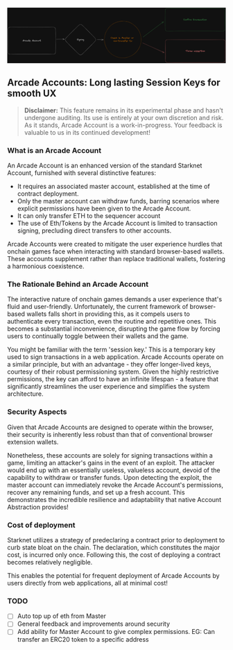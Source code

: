 ![arcade account](./public/arcadeAccount.png)


## Arcade Accounts: Long lasting Session Keys for smooth UX

> **Disclaimer:** This feature remains in its experimental phase and hasn't undergone auditing. Its use is entirely at your own discretion and risk. As it stands, Arcade Account is a work-in-progress. Your feedback is valuable to us in its continued development!

### What is an Arcade Account

An Arcade Account is an enhanced version of the standard Starknet Account, furnished with several distinctive features:

- It requires an associated master account, established at the time of contract deployment.
- Only the master account can withdraw funds, barring scenarios where explicit permissions have been given to the Arcade Account.
- It can only transfer ETH to the sequencer account
- The use of Eth/Tokens by the Arcade Account is limited to transaction signing, precluding direct transfers to other accounts.

Arcade Accounts were created to mitigate the user experience hurdles that onchain games face when interacting with standard browser-based wallets. These accounts supplement rather than replace traditional wallets, fostering a harmonious coexistence.

### The Rationale Behind an Arcade Account

The interactive nature of onchain games demands a user experience that's fluid and user-friendly. Unfortunately, the current framework of browser-based wallets falls short in providing this, as it compels users to authenticate every transaction, even the routine and repetitive ones. This becomes a substantial inconvenience, disrupting the game flow by forcing users to continually toggle between their wallets and the game.

You might be familiar with the term 'session key.' This is a temporary key used to sign transactions in a web application. Arcade Accounts operate on a similar principle, but with an advantage - they offer longer-lived keys, courtesy of their robust permissioning system. Given the highly restrictive permissions, the key can afford to have an infinite lifespan - a feature that significantly streamlines the user experience and simplifies the system architecture.

### Security Aspects 

Given that Arcade Accounts are designed to operate within the browser, their security is inherently less robust than that of conventional browser extension wallets. 

Nonetheless, these accounts are solely for signing transactions within a game, limiting an attacker's gains in the event of an exploit. The attacker would end up with an essentially useless, valueless account, devoid of the capability to withdraw or transfer funds. Upon detecting the exploit, the master account can immediately revoke the Arcade Account's permissions, recover any remaining funds, and set up a fresh account. This demonstrates the incredible resilience and adaptability that native Account Abstraction provides!


### Cost of deployment

Starknet utilizes a strategy of predeclaring a contract prior to deployment to curb state bloat on the chain. The declaration, which constitutes the major cost, is incurred only once. Following this, the cost of deploying a contract becomes relatively negligible.

This enables the potential for frequent deployment of Arcade Accounts by users directly from web applications, all at minimal cost!


### TODO

- [ ] Auto top up of eth from Master
- [ ] General feedback and improvements around security
- [ ] Add ability for Master Account to give complex permissions. EG: Can transfer an ERC20 token to a specific address
